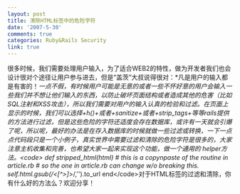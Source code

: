 ```yaml
---
layout: post
title: 清除HTML标签中的危险字符
date: '2007-5-30'
comments: true
categories: Ruby&Rails Security
link: true
---
```

很多时候，我们需要处理用户输入，为了适合WEB2的特性，做为开发者我们也会设计很对个途径让用户参与进去，但是“盖茨”大叔说得很对：*凡是用户的输入都是有害的！*一点不假，有时候用户可能是无意的或者一些不怀好意的用户会输入一些我们并不想让他们输入的东西，以防止破坏页面结构或者造成其他的危害（比如SQL注射和XSS攻击），所以我们需要对用户的输入认真的检验和过滤。在页面上显示的时候，我们可以选择+h()+或者+sanitize+或者+strip_tags+等等rails提供的方法进行过滤，但是这些危险的字符还适度会存在数据库，或许有一天就会引爆了呢，所以呢，最好的办法是在存入数据库的时候就做一些过滤或转换，一下一点点代码段只是一个小例子，真实世界中需要过滤和清除的危险字符是很多的，大家注意主机收集和完善，也希望大家一起来实现这个功能，做一个通用的 helper方法。&lt;code&gt;    def stripped_html(html)      # this is a copynpaste of the routine in article.rb      # so the one in article.rb can change w/o breaking this.      self.html.gsub(/&lt;[^&gt;]*&gt;/,'').to_url    end&lt;/code&gt;对于HTML标签的过滤和清除，你有什么好的方法么？欢迎分享！
